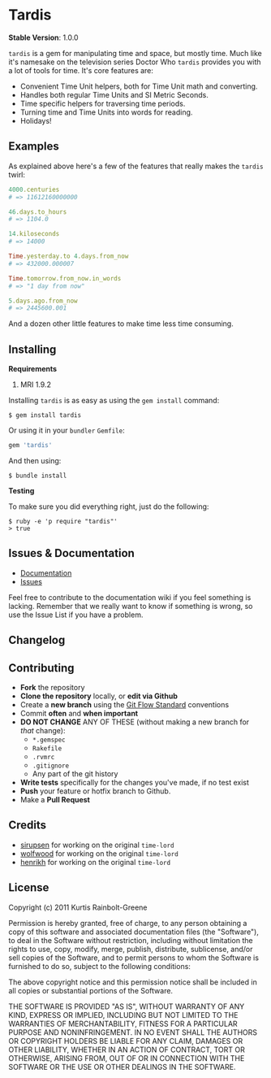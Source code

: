 Tardis
======

**Stable Version**: 1.0.0

`tardis` is a gem for manipulating time and space, but mostly time.
Much like it's namesake on the television series Doctor Who `tardis` provides you with a lot of tools for time.
It's core features are:

* Convenient Time Unit helpers, both for Time Unit math and converting.
* Handles both regular Time Units and SI Metric Seconds.
* Time specific helpers for traversing time periods.
* Turning time and Time Units into words for reading.
* Holidays!


Examples
--------

As explained above here's a few of the features that really makes the `tardis` twirl:

``` ruby
4000.centuries
# => 11612160000000

46.days.to_hours
# => 1104.0

14.kiloseconds
# => 14000

Time.yesterday.to 4.days.from_now
# => 432000.000007

Time.tomorrow.from_now.in_words
# => "1 day from now"

5.days.ago.from_now
# => 2445600.001
```

And a dozen other little features to make time less time consuming.


Installing
----------

**Requirements**

1. MRI 1.9.2

Installing `tardis` is as easy as using the `gem install` command:

``` terminal
$ gem install tardis
```

Or using it in your `bundler` `Gemfile`:

``` ruby
gem 'tardis'
```

And then using:

``` terminal
$ bundle install
```


**Testing**

To make sure you did everything right, just do the following:

```
$ ruby -e 'p require "tardis"'
> true
```


Issues & Documentation
----------------------

* [Documentation](https://github.com/krainboltgreene/tardis/wiki)
* [Issues](https://github.com/krainboltgreene/tardis/issues)

Feel free to contribute to the documentation wiki if you feel something is lacking.
Remember that we really want to know if something is wrong, so use the Issue List if you have a problem.


Changelog
---------


Contributing
------------

* **Fork** the repository
* **Clone the repository** locally, or **edit via Github**
* Create a **new branch** using the [Git Flow Standard](http://yakiloo.com/getting-started-git-flow/) conventions
* Commit **often** and **when important**
* **DO NOT CHANGE** ANY OF THESE (without making a new branch for *that* change):
  * `*.gemspec`
  * `Rakefile`
  * `.rvmrc`
  * `.gitignore`
  * Any part of the git history
* **Write tests** specifically for the changes you've made, if no test exist
* **Push** your feature or hotfix branch to Github.
* Make a **Pull Request**


Credits
-------

* [sirupsen](https://github.com/sirupsen) for working on the original `time-lord`
* [wolfwood](https://github.com/wolfwood) for working on the original `time-lord`
* [henrikh](https://github.com/henrikh) for working on the original `time-lord`


License
-------

Copyright (c) 2011 Kurtis Rainbolt-Greene

Permission is hereby granted, free of charge, to any person obtaining
a copy of this software and associated documentation files (the
"Software"), to deal in the Software without restriction, including
without limitation the rights to use, copy, modify, merge, publish,
distribute, sublicense, and/or sell copies of the Software, and to
permit persons to whom the Software is furnished to do so, subject to
the following conditions:

The above copyright notice and this permission notice shall be
included in all copies or substantial portions of the Software.

THE SOFTWARE IS PROVIDED "AS IS", WITHOUT WARRANTY OF ANY KIND,
EXPRESS OR IMPLIED, INCLUDING BUT NOT LIMITED TO THE WARRANTIES OF
MERCHANTABILITY, FITNESS FOR A PARTICULAR PURPOSE AND
NONINFRINGEMENT. IN NO EVENT SHALL THE AUTHORS OR COPYRIGHT HOLDERS BE
LIABLE FOR ANY CLAIM, DAMAGES OR OTHER LIABILITY, WHETHER IN AN ACTION
OF CONTRACT, TORT OR OTHERWISE, ARISING FROM, OUT OF OR IN CONNECTION
WITH THE SOFTWARE OR THE USE OR OTHER DEALINGS IN THE SOFTWARE.
